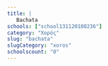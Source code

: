 ```yaml
---
title: |
   Bachata
schools: ["school131120180236"]
category: "Χορός"
slug: "bachata"
slugCategory: "xoros"
schoolscount: "0"
---
```


